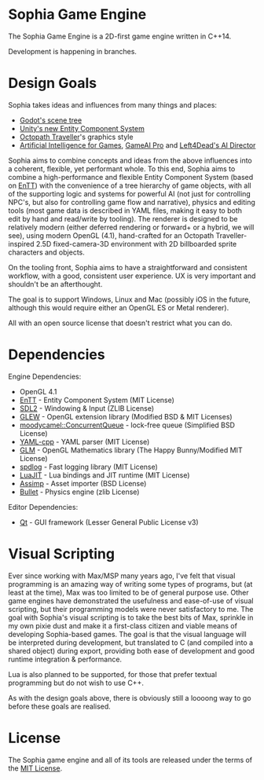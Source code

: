 
# Sophia Game Engine

The Sophia Game Engine is a 2D-first game engine written in C++14.

Development is happening in branches.

# Design Goals

Sophia takes ideas and influences from many things and places:

* [Godot's scene tree](http://docs.godotengine.org/en/3.0/getting_started/step_by_step/scenes_and_nodes.html)
* [Unity's new Entity Component System](https://github.com/Unity-Technologies/EntityComponentSystemSamples/blob/master/Documentation/index.md)
* [Octopath Traveller](https://en.m.wikipedia.org/wiki/Octopath_Traveler)'s graphics style
* [Artificial Intelligence for Games](https://www.amazon.com/Artificial-Intelligence-Games-Ian-Millington/dp/0123747317/ref=cm_cr_arp_d_product_top?ie=UTF8), [GameAI Pro](http://www.gameaipro.com) and [Left4Dead's AI Director](https://aiandgames.com/in-the-directors-chair-left-4-dead/)

Sophia aims to combine concepts and ideas from the above influences into a coherent, flexible, yet performant whole. To this end, Sophia aims to combine a high-performance and flexible Entity Component System (based on [EnTT](https://github.com/skypjack/entt)) with the convenience of a tree hierarchy of game objects, with all of the supporting logic and systems for powerful AI (not just for controlling NPC's, but also for controlling game flow and narrative), physics and editing tools (most game data is described in YAML files, making it easy to both edit by hand and read/write by tooling). The renderer is designed to be relatively modern (either deferred rendering or forward+ or a hybrid, we will see), using modern OpenGL (4.1), hand-crafted for an Octopath Traveller-inspired 2.5D fixed-camera-3D environment with 2D billboarded sprite characters and objects. 

On the tooling front, Sophia aims to have a straightforward and consistent workflow, with a good, consistent user experience. UX is very important and shouldn't be an afterthought.

The goal is to support Windows, Linux and Mac (possibly iOS in the future, although this would require either an OpenGL ES or Metal renderer).

All with an open source license that doesn't restrict what you can do.


# Dependencies

Engine Dependencies:

* OpenGL 4.1
* [EnTT](https://github.com/skypjack/entt) - Entity Component System (MIT License)
* [SDL2](http://libsdl.org/) - Windowing & Input (ZLIB License)
* [GLEW](http://glew.sourceforge.net/) - OpenGL extension library (Modified BSD & MIT Licenses)
* [moodycamel::ConcurrentQueue](https://github.com/cameron314/concurrentqueue) - lock-free queue (Simplified BSD License)
* [YAML-cpp](https://github.com/jbeder/yaml-cpp) - YAML parser (MIT License)
* [GLM](https://glm.g-truc.net/0.9.8/index.html) - OpenGL Mathematics library (The Happy Bunny/Modified MIT License)
* [spdlog](https://github.com/gabime/spdlog) - Fast logging library (MIT License)
* [LuaJIT](http://luajit.org/luajit.html) - Lua bindings and JIT runtime (MIT License)
* [Assimp](http://assimp.org/) - Asset importer (BSD License)
* [Bullet](https://github.com/bulletphysics/bullet3) - Physics engine (zlib License)

Editor Dependencies:

* [Qt](https://www.qt.io/developers/) - GUI framework (Lesser General Public License v3)

# Visual Scripting

Ever since working with Max/MSP many years ago, I've felt that visual programming is an amazing way of writing some types of programs, but (at least at the time), Max was too limited to be of general purpose use. Other game engines have demonstrated the usefulness and ease-of-use of visual scripting, but their programming models were never satisfactory to me. The goal with Sophia's visual scripting is to take the best bits of Max, sprinkle in my own pixie dust and make it a first-class citizen and viable means of developing Sophia-based games.
The goal is that the visual language will be interpreted during development, but translated to C (and compiled into a shared object) during export, providing both ease of development and good runtime integration & performance.

Lua is also planned to be supported, for those that prefer textual programming but do not wish to use C++.

As with the design goals above, there is obviously still a loooong way to go before these goals are realised.

# License

The Sophia game engine and all of its tools are released under the terms of the [MIT License](https://github.com/danielytics/sophia/blob/master/LICENSE).

